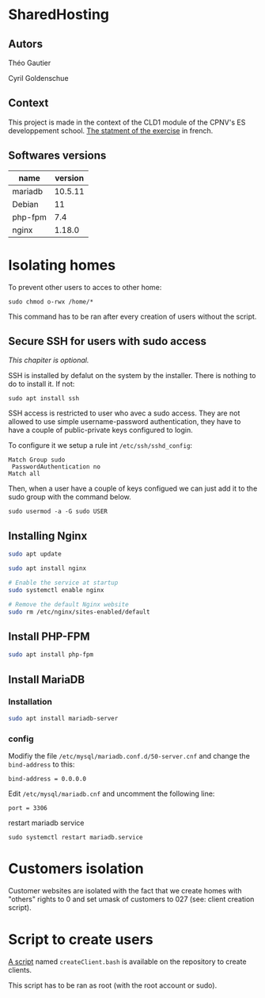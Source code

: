 #	SharedHosting

## Autors
Théo Gautier

Cyril Goldenschue

## Context

This project is made in the context of the CLD1 module of the CPNV's ES developpement school. [The statment of the exercise](https://github.com/TGACPNV/CLD1-ConfigWebServer/blob/master/SharedHosting-statement.md) in french.

## Softwares versions

| name | version | 
| -------- | -------- |
| mariadb | 10.5.11 | 
| Debian | 11 | 
| php-fpm | 7.4 | 
| nginx | 1.18.0 |

# Isolating homes
To prevent other users to acces to other home:
```
sudo chmod o-rwx /home/*
```

This command has to be ran after every creation of users without the script.


## Secure SSH for users with sudo access
_This chapiter is optional._

SSH is installed by defalut on the system by the installer. There is nothing to do to install it. If not:
```
sudo apt install ssh
```

SSH access is restricted to user who avec a sudo access. They are not allowed to use simple username-password authentication, they have to have a couple of public-private keys configured to login.

To configure it we setup a rule int `/etc/ssh/sshd_config`:

```
Match Group sudo
 PasswordAuthentication no
Match all
```

Then, when a user have a couple of keys configued we can just add it to the sudo group with the command below.

`sudo usermod -a -G sudo USER`




## Installing Nginx

```sh
sudo apt update

sudo apt install nginx

# Enable the service at startup
sudo systemctl enable nginx

# Remove the default Nginx website
sudo rm /etc/nginx/sites-enabled/default
```


## Install PHP-FPM

```sh
sudo apt install php-fpm
```



## Install MariaDB
### Installation

```sh
sudo apt install mariadb-server
```

### config

Modifiy the file `/etc/mysql/mariadb.conf.d/50-server.cnf` and change the `bind-address` to this:
```
bind-address = 0.0.0.0
```

Edit `/etc/mysql/mariadb.cnf` and uncomment the following line:
```
port = 3306
```

restart mariadb service
```
sudo systemctl restart mariadb.service
```


# Customers isolation
Customer websites are isolated with the fact that we create homes with "others" rights to 0 and set umask of customers to 027 (see: client creation script).

# Script to create users

[A script]() named `createClient.bash` is available on the repository to create clients.

This script has to be ran as root (with the root account or sudo).
